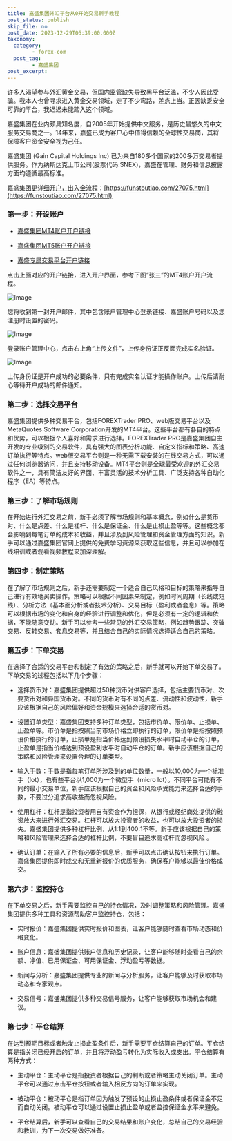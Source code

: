 ```yaml
---
title: 嘉盛集团外汇平台从0开始交易新手教程
post_status: publish
skip_file: no
post_date: 2023-12-29T06:39:00.000Z
taxonomy:
  category:
        - forex-com
  post_tag:
        - 嘉盛集团
post_excerpt: 
---
```

许多人渴望参与外汇黄金交易，但国内监管缺失导致黑平台泛滥，不少人因此受骗。我本人也曾寻求进入黄金交易领域，走了不少弯路，差点上当。正因缺乏安全可靠的平台，我迟迟未能踏入这个领域。

嘉盛集团在业内颇具知名度，自2005年开始提供中文服务，是历史最悠久的中文服务交易商之一。14年来，嘉盛已成为客户心中值得信赖的全球性交易商，其将保障客户资金安全视为己任。

嘉盛集团 (Gain Capital Holdings Inc) 已为来自180多个国家的200多万交易者提供服务。作为纳斯达克上市公司(股票代码:SNEX)，嘉盛在管理、财务和信息披露方面均遵循最高标准。

[嘉盛集团更详细开户，出入金流程](https://funstoutiao.com/27075.html)：[https://funstoutiao.com/27075.html](https://funstoutiao.com/27075.html)

### 第一步：开设账户

* [嘉盛集团MT4账户开户链接](https://s.ssgg.net/jsmt4)

* [嘉盛集团MT5账户开户链接](https://s.ssgg.net/jsmt5)

* [嘉盛专属交易平台开户链接](https://s.ssgg.net/js)

点击上面对应的开户链接，进入开户界面，参考下图“张三”的MT4账户开户流程。

![Image](https://prod-files-secure.s3.us-west-2.amazonaws.com/39ed1227-6d7d-4570-be36-9ccd4a2c4241/7a167aea-686b-400d-af59-4e18eb607a40/640.png?X-Amz-Algorithm=AWS4-HMAC-SHA256&X-Amz-Content-Sha256=UNSIGNED-PAYLOAD&X-Amz-Credential=ASIAZI2LB46633NW3YFI%2F20250325%2Fus-west-2%2Fs3%2Faws4_request&X-Amz-Date=20250325T101308Z&X-Amz-Expires=3600&X-Amz-Security-Token=IQoJb3JpZ2luX2VjEKr%2F%2F%2F%2F%2F%2F%2F%2F%2F%2FwEaCXVzLXdlc3QtMiJIMEYCIQCntbbwoQNy2WgUA1dTNUl9MJCMOQztax9IK0g49Eg3mQIhAMf%2B%2FzxRwyv%2Fc9Rm05X15LLiiZe32nvEIgwyRJCcVSvqKv8DCBIQABoMNjM3NDIzMTgzODA1IgwNa7WI6zoY%2FmgqK4Iq3AOw8LZmn8eNgL8krkZ5hDqwBCdpsqCPOuxYHpninG4jUjITlnvVnkDOFMvR%2B%2BcxY%2FkoBJMpyC3o5DoJdYdn6AKqUDZXkl3hoELxPEypnSiNCjPtsXejmiGAGPDUKq3dUmSZXyHKY%2FbndVHiJsB7JCtCeAfdCt0fCJ4isXtVBNeShHM3IHEpb34ZAPb1vlgU59raEkM2FvVoM1PPqgQsMSuJcoM3FjBKEOcIG2zk%2BpBYSHeWLTMOcTyAhY9CdiIExxbH4KKNOr0InEu5awyQ2bkU5sYqX9zmiRQTI58BA2ZXDsPX08zIVd0a%2Fc4e%2BTpGl62YXRqye1bbVlDmqOB6R4ESIDAMsvRPr%2FxZeKR%2F1sr3w3IvG1PtVL%2BZOTX4hiifmHJvi2Xv8wCXDOnvlyiznAu8%2FKCrltGc156iBVjOENRE5ZvOfVI05ySOVjH05V4wv13P%2FUqJnovN%2BaN7v2Mm8IlPYlR2onC48qEaTUeu5AP8aSR0KjO2l40oGTNZRaGdn0Az%2F1xrVd06Z2MWATTqXPgqeaurFeQvCiRCd%2FZIsx25CEaLPPpi0HLt1%2F1Sf0CYa3kFdy8lz8ThdUy4SRAytGwI2ym%2Fhz6hcTzD8gsLBazvNrNqYpbUMsBMl9f%2FlTCN64m%2FBjqkAb5BBkpnMu%2F3BDjQn1U%2B%2BS%2FGW1ozc6z7NPLIwxb799kLwrSQYutxjU%2FpS%2F9Bp08gYhYfLt%2Fg8lVkyHV3MKLnANYDCG4K5zNm4RQUMs781OrpUw%2FaAZvPYgeWIuQOioZkqMv84TaQfoqR5n%2F0fOO%2FAQ1q%2BUjiWADaGvVx9QqU6R7Rbo%2FjsZLG8cjH01gZ4IZh7AITIjbDIS3Xk2X2H811ZeXNEAce&X-Amz-Signature=28f39ac97476034e511a59e5f3015a22e5d6e7b6c77ee0f3ef6d2232aa8faa83&X-Amz-SignedHeaders=host&x-id=GetObject)

您将收到第一封开户邮件，其中包含账户管理中心登录链接、嘉盛账户号码以及您注册时设置的密码。

![Image](https://prod-files-secure.s3.us-west-2.amazonaws.com/39ed1227-6d7d-4570-be36-9ccd4a2c4241/eaa1c6b3-2877-4284-a0e1-530e222c27fb/image.png?X-Amz-Algorithm=AWS4-HMAC-SHA256&X-Amz-Content-Sha256=UNSIGNED-PAYLOAD&X-Amz-Credential=ASIAZI2LB46633NW3YFI%2F20250325%2Fus-west-2%2Fs3%2Faws4_request&X-Amz-Date=20250325T101308Z&X-Amz-Expires=3600&X-Amz-Security-Token=IQoJb3JpZ2luX2VjEKr%2F%2F%2F%2F%2F%2F%2F%2F%2F%2FwEaCXVzLXdlc3QtMiJIMEYCIQCntbbwoQNy2WgUA1dTNUl9MJCMOQztax9IK0g49Eg3mQIhAMf%2B%2FzxRwyv%2Fc9Rm05X15LLiiZe32nvEIgwyRJCcVSvqKv8DCBIQABoMNjM3NDIzMTgzODA1IgwNa7WI6zoY%2FmgqK4Iq3AOw8LZmn8eNgL8krkZ5hDqwBCdpsqCPOuxYHpninG4jUjITlnvVnkDOFMvR%2B%2BcxY%2FkoBJMpyC3o5DoJdYdn6AKqUDZXkl3hoELxPEypnSiNCjPtsXejmiGAGPDUKq3dUmSZXyHKY%2FbndVHiJsB7JCtCeAfdCt0fCJ4isXtVBNeShHM3IHEpb34ZAPb1vlgU59raEkM2FvVoM1PPqgQsMSuJcoM3FjBKEOcIG2zk%2BpBYSHeWLTMOcTyAhY9CdiIExxbH4KKNOr0InEu5awyQ2bkU5sYqX9zmiRQTI58BA2ZXDsPX08zIVd0a%2Fc4e%2BTpGl62YXRqye1bbVlDmqOB6R4ESIDAMsvRPr%2FxZeKR%2F1sr3w3IvG1PtVL%2BZOTX4hiifmHJvi2Xv8wCXDOnvlyiznAu8%2FKCrltGc156iBVjOENRE5ZvOfVI05ySOVjH05V4wv13P%2FUqJnovN%2BaN7v2Mm8IlPYlR2onC48qEaTUeu5AP8aSR0KjO2l40oGTNZRaGdn0Az%2F1xrVd06Z2MWATTqXPgqeaurFeQvCiRCd%2FZIsx25CEaLPPpi0HLt1%2F1Sf0CYa3kFdy8lz8ThdUy4SRAytGwI2ym%2Fhz6hcTzD8gsLBazvNrNqYpbUMsBMl9f%2FlTCN64m%2FBjqkAb5BBkpnMu%2F3BDjQn1U%2B%2BS%2FGW1ozc6z7NPLIwxb799kLwrSQYutxjU%2FpS%2F9Bp08gYhYfLt%2Fg8lVkyHV3MKLnANYDCG4K5zNm4RQUMs781OrpUw%2FaAZvPYgeWIuQOioZkqMv84TaQfoqR5n%2F0fOO%2FAQ1q%2BUjiWADaGvVx9QqU6R7Rbo%2FjsZLG8cjH01gZ4IZh7AITIjbDIS3Xk2X2H811ZeXNEAce&X-Amz-Signature=7d22ac47e0ee8d55185da294514a46ae393fa9c106afd6371adfc8d384bcdae5&X-Amz-SignedHeaders=host&x-id=GetObject)

登录账户管理中心，点击右上角“上传文件”，上传身份证正反面完成实名验证。

![Image](https://prod-files-secure.s3.us-west-2.amazonaws.com/39ed1227-6d7d-4570-be36-9ccd4a2c4241/54090639-09fc-46b4-a135-e0289f707147/image.png?X-Amz-Algorithm=AWS4-HMAC-SHA256&X-Amz-Content-Sha256=UNSIGNED-PAYLOAD&X-Amz-Credential=ASIAZI2LB46633NW3YFI%2F20250325%2Fus-west-2%2Fs3%2Faws4_request&X-Amz-Date=20250325T101308Z&X-Amz-Expires=3600&X-Amz-Security-Token=IQoJb3JpZ2luX2VjEKr%2F%2F%2F%2F%2F%2F%2F%2F%2F%2FwEaCXVzLXdlc3QtMiJIMEYCIQCntbbwoQNy2WgUA1dTNUl9MJCMOQztax9IK0g49Eg3mQIhAMf%2B%2FzxRwyv%2Fc9Rm05X15LLiiZe32nvEIgwyRJCcVSvqKv8DCBIQABoMNjM3NDIzMTgzODA1IgwNa7WI6zoY%2FmgqK4Iq3AOw8LZmn8eNgL8krkZ5hDqwBCdpsqCPOuxYHpninG4jUjITlnvVnkDOFMvR%2B%2BcxY%2FkoBJMpyC3o5DoJdYdn6AKqUDZXkl3hoELxPEypnSiNCjPtsXejmiGAGPDUKq3dUmSZXyHKY%2FbndVHiJsB7JCtCeAfdCt0fCJ4isXtVBNeShHM3IHEpb34ZAPb1vlgU59raEkM2FvVoM1PPqgQsMSuJcoM3FjBKEOcIG2zk%2BpBYSHeWLTMOcTyAhY9CdiIExxbH4KKNOr0InEu5awyQ2bkU5sYqX9zmiRQTI58BA2ZXDsPX08zIVd0a%2Fc4e%2BTpGl62YXRqye1bbVlDmqOB6R4ESIDAMsvRPr%2FxZeKR%2F1sr3w3IvG1PtVL%2BZOTX4hiifmHJvi2Xv8wCXDOnvlyiznAu8%2FKCrltGc156iBVjOENRE5ZvOfVI05ySOVjH05V4wv13P%2FUqJnovN%2BaN7v2Mm8IlPYlR2onC48qEaTUeu5AP8aSR0KjO2l40oGTNZRaGdn0Az%2F1xrVd06Z2MWATTqXPgqeaurFeQvCiRCd%2FZIsx25CEaLPPpi0HLt1%2F1Sf0CYa3kFdy8lz8ThdUy4SRAytGwI2ym%2Fhz6hcTzD8gsLBazvNrNqYpbUMsBMl9f%2FlTCN64m%2FBjqkAb5BBkpnMu%2F3BDjQn1U%2B%2BS%2FGW1ozc6z7NPLIwxb799kLwrSQYutxjU%2FpS%2F9Bp08gYhYfLt%2Fg8lVkyHV3MKLnANYDCG4K5zNm4RQUMs781OrpUw%2FaAZvPYgeWIuQOioZkqMv84TaQfoqR5n%2F0fOO%2FAQ1q%2BUjiWADaGvVx9QqU6R7Rbo%2FjsZLG8cjH01gZ4IZh7AITIjbDIS3Xk2X2H811ZeXNEAce&X-Amz-Signature=83fee8e5e2d4ecfbe548736928fef9e43c03def2bf90169e1285de9917af7319&X-Amz-SignedHeaders=host&x-id=GetObject)

上传身份证是开户成功的必要条件，只有完成实名认证才能操作账户。上传后请耐心等待开户成功的邮件通知。

### 第二步：选择交易平台

嘉盛集团提供多种交易平台，包括FOREXTrader PRO、web版交易平台以及MetaQuotes Software Corporation开发的MT4平台。这些平台都有各自的特点和优势，可以根据个人喜好和需求进行选择。FOREXTrader PRO是嘉盛集团自主开发的专业级别的交易软件，具有强大的图表分析功能、自定义指标和策略、高速订单执行等特点。web版交易平台则是一种无需下载安装的在线交易方式，可以通过任何浏览器访问，并且支持移动设备。MT4平台则是全球最受欢迎的外汇交易软件之一，具有简洁友好的界面、丰富灵活的技术分析工具、广泛支持各种自动化程序（EA）等特点。

### 第三步：了解市场规则

在开始进行外汇交易之前，新手必须了解市场规则和基本概念，例如什么是货币对、什么是点差、什么是杠杆、什么是保证金、什么是止损止盈等等。这些概念都会影响到每笔订单的成本和收益，并且涉及到风险管理和资金管理方面的知识。新手可以通过嘉盛集团官网上提供的免费学习资源来获取这些信息，并且可以参加在线培训或者观看视频教程来加深理解。

### 第四步：制定策略

在了解了市场规则之后，新手还需要制定一个适合自己风格和目标的策略来指导自己进行有效地买卖操作。策略可以根据不同因素来制定，例如时间周期（长线或短线）、分析方法（基本面分析或者技术分析）、交易目标（盈利或者套息）等。策略可以根据市场的变化和自身的经验进行调整和优化，但是必须有一定的逻辑和依据，不能随意变动。新手可以参考一些常见的外汇交易策略，例如趋势跟踪、突破交易、反转交易、套息交易等，并且结合自己的实际情况选择适合自己的策略。

### 第五步：下单交易

在选择了合适的交易平台和制定了有效的策略之后，新手就可以开始下单交易了。下单交易的过程包括以下几个步骤：

* 选择货币对：嘉盛集团提供超过50种货币对供客户选择，包括主要货币对、次要货币对和异国货币对。不同的货币对有不同的点差、流动性和波动性，新手应该根据自己的风险偏好和资金规模来选择合适的货币对。

* 设置订单类型：嘉盛集团支持多种订单类型，包括市价单、限价单、止损单、止盈单等。市价单是指按照当前市场价格立即执行的订单，限价单是指按照预设价格执行的订单，止损单是指当价格达到预设损失水平时自动平仓的订单，止盈单是指当价格达到预设盈利水平时自动平仓的订单。新手应该根据自己的策略和风险管理来设置合理的订单类型。

* 输入手数：手数是指每笔订单所涉及到的单位数量，一般以10,000为一个标准手（lot），也有些平台以1,000为一个微型手（micro lot）。不同平台可能有不同的最小交易单位，新手应该根据自己的资金和风险承受能力来选择合适的手数，不要过分追求高收益而忽视风险。

* 使用杠杆：杠杆是指投资者用自有资金作为担保，从银行或经纪商处提供的融资放大来进行外汇交易。杠杆可以放大投资者的收益，也可以放大投资者的损失。嘉盛集团提供多种杠杆比例，从1:1到400:1不等。新手应该根据自己的策略和风险管理来选择合适的杠杆比例，不要盲目追求高杠杆而忽视风险 。

* 确认订单：在输入了所有必要的信息后，新手可以点击确认按钮来执行订单。嘉盛集团提供即时成交和无重新报价的优质服务，确保客户能够以最佳价格成交。

### 第六步：监控持仓

在下单交易之后，新手需要监控自己的持仓情况，及时调整策略和风险管理。嘉盛集团提供多种工具和资源帮助客户监控持仓，包括：

* 实时报价：嘉盛集团提供实时报价和图表，让客户能够随时查看市场动态和价格变化。

* 账户信息：嘉盛集团提供账户信息和历史记录，让客户能够随时查看自己的余额、净值、已用保证金、可用保证金、浮动盈亏等数据。

* 新闻与分析：嘉盛集团提供专业的新闻与分析服务，让客户能够及时获取市场动态和专家观点。

* 交易信号：嘉盛集团提供多种交易信号服务，让客户能够获取市场机会和建议。

### 第七步：平仓结算

在达到预期目标或者触发止损止盈条件后，新手需要平仓结算自己的订单。平仓结算是指关闭已经开启的订单，并且将浮动盈亏转化为实际收入或支出。平仓结算有两种方式：

* 主动平仓：主动平仓是指投资者根据自己的判断或者策略主动关闭订单。主动平仓可以通过点击平仓按钮或者输入相反方向的订单来实现。

* 被动平仓：被动平仓是指订单因为触发了预设的止损止盈条件或者保证金不足而自动关闭。被动平仓可以通过设置止损止盈单或者监控保证金水平来避免。

* 平仓结算后，新手可以查看自己的交易结果和账户变化，总结自己的交易经验和教训，为下一次交易做好准备。